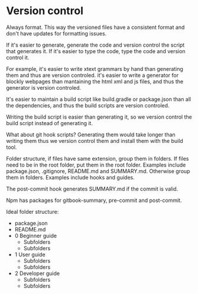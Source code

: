 # Version control

Always format. This way the versioned files have a consistent format and don't
have updates for formatting issues.

If it's easier to generate, generate the code and version control the script
that generates it. If it's easier to type the code, type the code and version
control it.

For example, it's easier to write xtext grammars by hand than generating them
and thus are version controled. it's easier to write a generator for blockly
webpages than mantaining the html xml and js files, and thus the generator is
version controled.

It's easier to maintain a build script like build.gradle or package.json than
all the dependencies, and thus the build scripts are version controled.

Writing the build script is easier than generating it, so we version control the
build script instead of generating it.

What about git hook scripts? Generating them would take longer than writing them
thus we version control them and install them with the build tool.

Folder structure, if files have same extension, group them in folders. If files
need to be in the root folder, put them in the root folder. Examples include
package.json, .gitignore, README.md and SUMMARY.md. Otherwise group them in
folders. Examples include hooks and guides.

The post-commit hook generates SUMMARY.md if the commit is valid.

Npm has packages for gitbook-summary, pre-commit and post-commit.

Ideal folder structure:

* package.json
* README.md
* 0 Beginner guide
  * Subfolders
  * Subfolders
* 1 User guide
  * Subfolders
  * Subfolders
* 2 Developer guide
  * Subfolders
  * Subfolders
